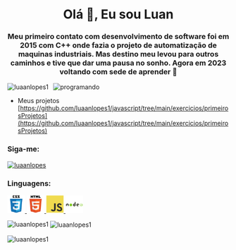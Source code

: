 <h1 align="center">Olá 👋, Eu sou Luan</h1>
<h3 align="center">Meu primeiro contato com desenvolvimento de software foi em 2015 com C++ onde fazia o projeto de automatização de maquinas industriais. Mas destino meu levou para outros caminhos e tive que dar uma pausa no sonho. Agora em 2023 voltando com sede de aprender 👋</h3>

<img align="right" alt="programando" width ="400" src="https://media.tenor.com/qJ5evVs-_uUAAAAC/coding.gif">

<p align="left"> <img src="https://komarev.com/ghpvc/?username=luaanlopes1&label=Profile%20views&color=0e75b6&style=flat" alt="luaanlopes1" /> </p>

- Meus projetos [https://github.com/luaanlopes1/javascript/tree/main/exercicios/primeirosProjetos](https://github.com/luaanlopes1/javascript/tree/main/exercicios/primeirosProjetos)

<h3 align="left">Siga-me:</h3>
<p align="left">
<a href="https://instagram.com/luaanlopes" target="blank"><img align="center" src="https://raw.githubusercontent.com/rahuldkjain/github-profile-readme-generator/master/src/images/icons/Social/instagram.svg" alt="luaanlopes" height="30" width="40" /></a>
</p>

<h3 align="left">Linguagens:</h3>
<p align="left"> <a href="https://www.w3schools.com/css/" target="_blank" rel="noreferrer"> <img src="https://raw.githubusercontent.com/devicons/devicon/master/icons/css3/css3-original-wordmark.svg" alt="css3" width="40" height="40"/> </a> <a href="https://www.w3.org/html/" target="_blank" rel="noreferrer"> <img src="https://raw.githubusercontent.com/devicons/devicon/master/icons/html5/html5-original-wordmark.svg" alt="html5" width="40" height="40"/> </a> <a href="https://developer.mozilla.org/en-US/docs/Web/JavaScript" target="_blank" rel="noreferrer"> <img src="https://raw.githubusercontent.com/devicons/devicon/master/icons/javascript/javascript-original.svg" alt="javascript" width="40" height="40"/> </a> <a href="https://nodejs.org" target="_blank" rel="noreferrer"> <img src="https://raw.githubusercontent.com/devicons/devicon/master/icons/nodejs/nodejs-original-wordmark.svg" alt="nodejs" width="40" height="40"/> </a> </p>

<p><img align="left" src="https://github-readme-stats.vercel.app/api/top-langs?username=luaanlopes1&show_icons=true&locale=en&layout=compact" alt="luaanlopes1" /></p>

<p>&nbsp;<img align="center" src="https://github-readme-stats.vercel.app/api?username=luaanlopes1&show_icons=true&locale=en" alt="luaanlopes1" /></p>

<p><img align="center" src="https://github-readme-streak-stats.herokuapp.com/?user=luaanlopes1&" alt="luaanlopes1" /></p>
